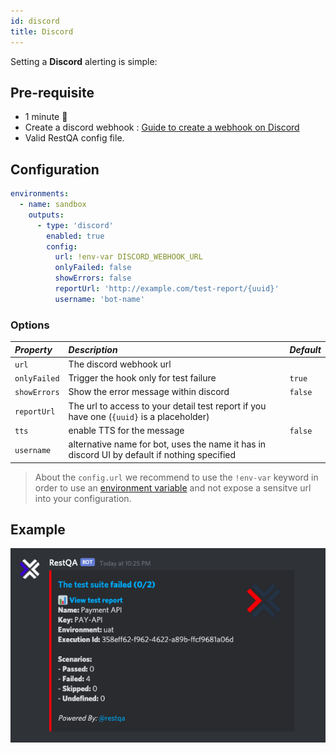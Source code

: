 ```yaml
---
id: discord
title: Discord
---
```


Setting a **Discord** alerting is simple:

## Pre-requisite

 * 1 minute  🚀
 * Create a discord webhook : [Guide to create a webhook on Discord](https://support.discord.com/hc/en-us/articles/228383668-Intro-to-Webhooks)
 * Valid RestQA config file.

## Configuration 

```yaml
environments:
  - name: sandbox
    outputs:
      - type: 'discord'
        enabled: true
        config: 
          url: !env-var DISCORD_WEBHOOK_URL
          onlyFailed: false
          showErrors: false
          reportUrl: 'http://example.com/test-report/{uuid}'
          username: 'bot-name'
```

### Options

| *Property*   | *Description*                                                                                | *Default*          |
|:-------------|:---------------------------------------------------------------------------------------------|:-------------------|
| `url`        | The discord webhook url                                                                      |                    |
| `onlyFailed` | Trigger the hook only for test failure                                                       | `true`             |
| `showErrors` | Show the error message within discord                                                        | `false`            |
| `reportUrl`  | The url to access to your detail test report if you have one (`{uuid}` is a placeholder)     |                    |
| `tts`        | enable TTS for the message                                                                   | `false`            |
| `username`   | alternative name for bot, uses the name it has in discord UI by default if nothing specified |                    |


> About the `config.url` we recommend to use the `!env-var` keyword in order to use an [environment variable](/docs/getting-started/environment-variable) and not expose a sensitve url into your configuration.

## Example

![discord example](../assets/cucumber-export-discord.png)


